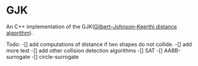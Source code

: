 # GJK

An C++ implementation of the GJK([Gilbert–Johnson–Keerthi distance algorithm](https://en.wikipedia.org/wiki/Gilbert%E2%80%93Johnson%E2%80%93Keerthi_distance_algorithm)).

Todo:
-[] add computations of distance if two shapes do not collide.
-[] add more test
-[] add other collision detection algorithms
  -[] SAT
  -[] AABB-surrogate
  -[] circle-surrogate
  
  
